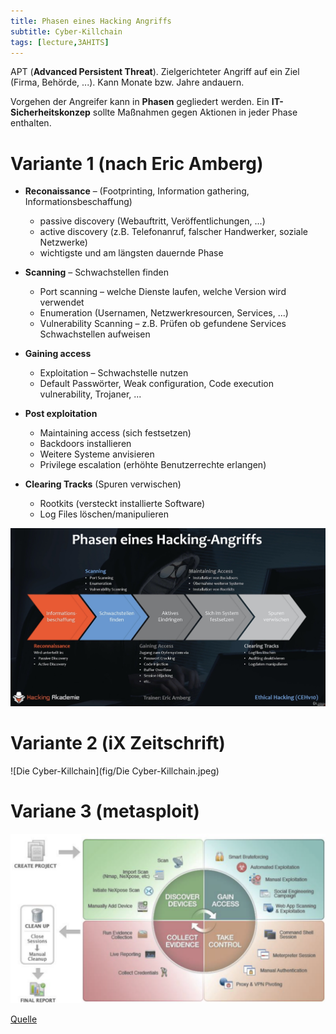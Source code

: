 ```yaml
---
title: Phasen eines Hacking Angriffs
subtitle: Cyber-Killchain
tags: [lecture,3AHITS]
---
```


APT (**Advanced Persistent Threat**). Zielgerichteter Angriff auf ein Ziel (Firma, Behörde, ...). Kann Monate bzw. Jahre andauern.

Vorgehen der Angreifer kann in **Phasen** gegliedert werden. Ein **IT-Sicherheitskonzep** sollte Maßnahmen gegen Aktionen in jeder Phase enthalten.



# Variante 1 (nach Eric Amberg)

- **Reconaissance** – (Footprinting, Information gathering, Informationsbeschaffung)

  - passive discovery (Webauftritt, Veröffentlichungen, ...)
  - active discovery (z.B. Telefonanruf, falscher Handwerker, soziale Netzwerke)
  - wichtigste und am längsten dauernde Phase

- **Scanning** – Schwachstellen finden

  - Port scanning – welche Dienste laufen, welche Version wird verwendet
  - Enumeration (Usernamen, Netzwerkresourcen, Services, ...)
  - Vulnerability Scanning – z.B. Prüfen ob gefundene Services Schwachstellen aufweisen

- **Gaining access**

  - Exploitation – Schwachstelle nutzen
  - Default Passwörter, Weak configuration, Code execution vulnerability, Trojaner, ...

- **Post exploitation**

  - Maintaining access (sich festsetzen)
  - Backdoors installieren
  - Weitere Systeme anvisieren
  - Privilege escalation (erhöhte Benutzerrechte erlangen)

- **Clearing Tracks** (Spuren verwischen)

  - Rootkits (versteckt installierte Software)
  - Log Files löschen/manipulieren
  
  

![IMG_8DF01DADCDAB-1](fig/IMG_8DF01DADCDAB-1.jpeg)



# Variante 2 (iX Zeitschrift)

![Die Cyber-Killchain](fig/Die Cyber-Killchain.jpeg)

# Variane 3 (metasploit)

![image-20210928182411376](fig/image-20210928182411376.png)

[Quelle](https://docs.rapid7.com/metasploit/)

